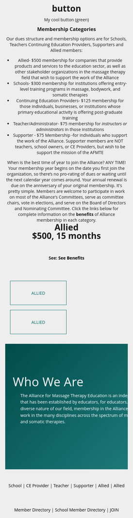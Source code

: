 # button
My cool button (green)
<head>
<link href=https://cdnjs.cloudflare.com/ajax/libs/twitter-bootstrap/4.0.0-beta/css/bootstrap.min.css rel="stylesheet">

<script>
$(function() {  
  $('#btn-11')
    .on('mouseenter', function(e) {
			var parentOffset = $(this).offset(),
      		relX = e.pageX - parentOffset.left,
      		relY = e.pageY - parentOffset.top;
			$(this).find('span').css({top:relY, left:relX})
    })
    .on('mouseout', function(e) {
			var parentOffset = $(this).offset(),
      		relX = e.pageX - parentOffset.left,
      		relY = e.pageY - parentOffset.top;
    	$(this).find('span').css({top:relY, left:relX})
    });
  $('[href=#]').click(function(){return false});
});
</script>

<style>
@import url(https://fonts.googleapis.com/css?family=Open+Sans:400|Raleway:300);
html {
  text-align: center;
  background-color: #eeeeee;
}
html *,
html *:before,
html *:after {
  box-sizing: border-box;
  -webkit-transition: 0.5s ease-in-out;
  transition: 0.5s ease-in-out;
}
html i, html em,
html b, html strong,
html span {
  -webkit-transition: none;
  transition: none;
}

*:before,
*:after {
  z-index: -1 !important;
}


a, a:visited {
  text-decoration: none;
  line-height: 80px;
  color: black;
}

.centerer {
  width: 100%;
  max-width: 600px;
  margin: 0 auto;
  padding: 0 1rem;
}

@media (min-width: 600px) {
  .wrap {
    width: 50%;
    float: left;
  }
}
[id^="btn-"] {
  position: relative;
  display: block;
  overflow: hidden;
  width: 100%;
  height: 80px;
  max-width: 250px;
  margin: 1rem auto;
  text-transform: uppercase;
  border: 1px solid currentColor;
}

@-webkit-keyframes criss-cross-left {
  0% {
    left: -20px;
  }
  50% {
    left: 50%;
    width: 20px;
    height: 20px;
  }
  100% {
    left: 50%;
    width: 375px;
    height: 375px;
  }
}

@keyframes criss-cross-left {
  0% {
    left: -20px;
  }
  50% {
    left: 50%;
    width: 20px;
    height: 20px;
  }
  100% {
    left: 50%;
    width: 375px;
    height: 375px;
  }
}

@-webkit-keyframes criss-cross-right {
  0% {
    right: -20px;
  }
  50% {
    right: 50%;
    width: 20px;
    height: 20px;
  }
  100% {
    right: 50%;
    width: 375px;
    height: 375px;
  }
}
@keyframes criss-cross-right {
  0% {
    right: -20px;
  }
  50% {
    right: 50%;
    width: 20px;
    height: 20px;
  }
  100% {
    right: 50%;
    width: 375px;
    height: 375px;
  }
}
#btn-11 {
  position: relative important!;
  color: #006969;
}
#btn-11:before, #btn-11:after {
  position: absolute;
  top: 50%;
  content: '';
  width: 20px;
  height: 20px;
  background-color: #008282 !important;
  border-radius: 50%;
}
#btn-11:before {
  left: -20px;
  -webkit-transform: translate(-50%, -50%);
          transform: translate(-50%, -50%);
}
#btn-11:after {
  right: -20px;
  -webkit-transform: translate(50%, -50%) ;
          transform: translate(50%, -50%) ;
}
#btn-11:hover {
  color: #ffffff;
}
#btn-11:hover:before {
  -webkit-animation: criss-cross-left 0.8s both;
          animation: criss-cross-left 0.8s both;
  -webkit-animation-direction: alternate;
          animation-direction: alternate;
}
#btn-11:hover:after {
  -webkit-animation: criss-cross-right 0.8s both;
          animation: criss-cross-right 0.8s both;
  -webkit-animation-direction: alternate;
          animation-direction: alternate;
}

</style>
</head>

<body>
<h3>Membership Categories</h3>

Our dues structure and membership options are for Schools, Teachers Continuing Education Providers, Supporters and Allied members:
<ul>
 	<li>Allied- $500 membership for companies that provide products and services to the education sector, as well as other stakeholder organizations in the massage therapy field that wish to support the work of the Alliance</li>
 	<li>Schools- $300 membership for institutions offering entry-level training programs in massage, bodywork, and somatic therapies</li>
 	<li>Continuing Education Providers- $125 membership for those individuals, businesses, or institutions whose primary educational activity is offering post-graduate training</li>
 	<li>Teacher/Administrator- $75 membership </strong>for <em>instructors or administrators</em> in those institutions</li>
 	<li>Supporter - $75 Membership -for individuals who support the work of the Alliance. Supporter members are NOT teachers, school owners, or CE Providers, but wish to be support the mission of the AFMTE</li>
</ul>
When is the best time of year to join the Alliance? ANY TIME! Your membership year begins on the date you first join the organization, so there’s no pro-rating of dues or waiting until the next calendar year comes around. Your annual renewal is due on the anniversary of your original membership. It's pretty simple. Members are welcome to participate in work on most of the Alliance's Committees, serve as committee chairs, vote in elections, and serve on the Board of Directors and Nominating Committee. Click the links below for complete information on the <strong>benefits</strong> of Alliance membership in each category. 

<div class="centerer">
<h1>Allied</h1>
<h1>$500, 15 months</h1>
<h4>See: <a href="https://netforum.avectra.com/eweb/shopping/shopping.aspx?site=afmte&amp;webcode=shopping&amp;prd_key=3c1059e7-a585-4956-bedf-476f1150b17f " target="_blank" rel="noopener">See Benefits</a></h4>
<div class="wrap">

<a id="btn-11" href="https://netforum.avectra.com/eweb/shopping/shopping.aspx?site=afmte&amp;webcode=shopping&amp;prd_key=3c1059e7-a585-4956-bedf-476f1150b17f">Allied</a>

<a id="btn-11" style="text-decoration: none;" href="https://netforum.avectra.com/eweb/shopping/shopping.aspx?site=afmte&amp;webcode=shopping&amp;prd_key=3c1059e7-a585-4956-bedf-476f1150b17f">Allied</a>

</div>
</div>
<table style="width:100%"></table>

<section class="header-hero hfeed site">
<div class="hero-wrapper">
<div class="hero-bg" style="background: url('https://images.unsplash.com/photo-1453847668862-487637052f8a?dpr=1&amp;auto=compress,format&amp;fit=crop&amp;w=1948&amp;h=&amp;q=80&amp;cs=tinysrgb&amp;crop=');"></div>
<div class="overlay"></div>
<div class="container">
<div class="row">
<div class="col-md-7"><header class="entry-header">
<h1 class="page-title custom_box_title">Who We Are</h1>
<p class="custom_box_paragraph">The Alliance for Massage Therapy Education is an independent organization that has been established by educators, for educators. Recognizing the diverse nature of our field, membership in the Alliance is open to all who work in the many disciplines across the spectrum of massage, bodywork, and somatic therapies.</p>

</header></div>
</div>
</div>
</div>
<div class="breadcrumbs-wrapper-line"></div>
</section>
<p style="text-align: center;"><a title="Click Here For School Member Information" href="https://www.afmte.org/membership/school/" target="_blank" rel="noopener">School</a> | <a title="Click Here For CE Provider Member Information" href="https://www.afmte.org/membership/ce/" target="_blank" rel="noopener">CE Provider</a> | <a title="Click Here For Teacher Member Information" href="https://www.afmte.org/membership/teacher/" target="_blank" rel="noopener">Teacher</a> | <a href="https://www.afmte.org/membership/supporter/">Supporter </a>| <a title="Click Here For Allied Member Information" href="https://www.afmte.org/about/allied-members/" target="_blank" rel="noopener">Allied</a> | <a href="https://www.afmte.org/membership/allied-member-directory/">Allied Member Directory</a> | <a href="https://www.afmte.org/membership/school-member-directory/">School Member Directory</a> | <a title="Click Here To Join The Alliance" href="https://www.afmte.org/membership/join/" target="_blank" rel="noopener">JOIN </a></p>

<style>
#nav {
    display: none;
}

#footer-widgeted {
    display: none;
} 
</style>

<style>

body {
    font-family: "Open Sans", sans-serif;
    min-height: 100vh;
    min-width: 320px; 
    -webkit-font-smoothing: antialiased;
    -moz-osx-font-smoothing: grayscale; 
}

/*Typography*/

/*Page Header*/
.header-hero {
    position: relative;
    z-index: 2;
    overflow: hidden;
    background-color: #008282;
}
.hero-wrapper {
    padding: 90px 0;
}
.header-hero .hero-bg {
    position: absolute;
    top: 0px;
    width: 100%;
    height: 110%;
    background-size: cover !important;
    background-repeat: no-repeat !important;
    background-position: center center !important;
    -webkit-backface-visibility: hidden;
    backface-visibility: hidden;
    z-index: -1;
}
.header-hero .overlay {
    position: absolute;
    top: 0px;
    left: 0px;
    width: 100%;
    height: 100%;
    background-image: -webkit-gradient(linear,left top, right bottom,from(#8DBDC1),to(#8CA65F));
    background-image: linear-gradient(to bottom right,#002727,#327272);
    opacity: .6; 
} 

.custom_box_title { 

    line-height: 70px !important;
    letter-spacing: .5px !important;
    font-weight: 500 !important;
    font-style: normal !important;
    color: #fff !important;
    font-size: 40px !important;
    position:relative;
    left: -15%;
    z-index:4;
    border-bottom: none !important;
}


.custom_box_paragraph {
     border:none !important;
    font-size: 14px !important;
    color: #fff !important;
    font-weight: 500 !important; 
    line-height: 1.55em !important;
    margin: 0px;
    position: relative;
    z-index: 4;
    border:none !important;
     text-align:left;
width:500;
margin-left:50px;
}

h1,
h3 {
  font-family: "Raleway", "Open Sans", sans-serif !important;
  margin: 0 !important;
  line-height: 1 !important;
}
</style>
</body>
